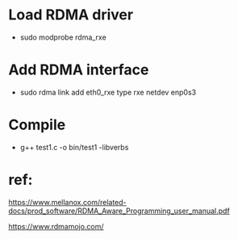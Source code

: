 

# Load RDMA driver
- sudo modprobe rdma_rxe

# Add RDMA interface
- sudo rdma link add eth0_rxe type rxe netdev enp0s3

# Compile
- g++ test1.c -o bin/test1  -libverbs




# ref:

https://www.mellanox.com/related-docs/prod_software/RDMA_Aware_Programming_user_manual.pdf


https://www.rdmamojo.com/


